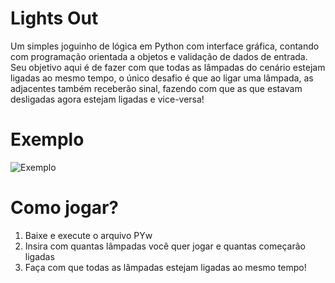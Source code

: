 # Lights Out
Um simples joguinho de lógica em Python com interface gráfica, contando com programação orientada a objetos e validação de dados de entrada. Seu objetivo aqui é de fazer com que todas as lâmpadas do cenário estejam ligadas ao mesmo tempo, o único desafio é que ao ligar uma lâmpada, as adjacentes também receberão sinal, fazendo com que as que estavam desligadas agora estejam ligadas e vice-versa!


# Exemplo
![](/img_exemplo.gif?raw=true "Exemplo")


# Como jogar?
1. Baixe e execute o arquivo PYw<br>
3. Insira com quantas lâmpadas você quer jogar e quantas começarão ligadas<br>
2. Faça com que todas as lâmpadas estejam ligadas ao mesmo tempo!<br>
